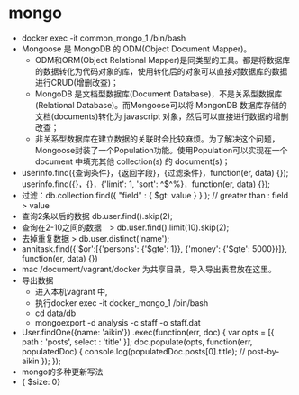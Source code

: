 mongo
======

* docker exec -it common_mongo_1 /bin/bash
* Mongoose 是 MongoDB 的 ODM(Object Document Mapper)。
    * ODM和ORM(Object Relational Mapper)是同类型的工具。都是将数据库的数据转化为代码对象的库，使用转化后的对象可以直接对数据库的数据进行CRUD(增删改查)；
    *  MongoDB 是文档型数据库(Document Database)，不是关系型数据库(Relational Database)。而Mongoose可以将 MongonDB 数据库存储的文档(documents)转化为 javascript 对象，然后可以直接进行数据的增删改查；
    * 非关系型数据库在建立数据的关联时会比较麻烦。为了解决这个问题，Mongoose封装了一个Population功能。使用Population可以实现在一个 document 中填充其他 collection(s) 的 document(s)；
* userinfo.find({查询条件}，{返回字段}，{过滤条件}，function(er, data) {});  <br>
	userinfo.find({}，{}，{'limit': 1, 'sort': $%^$^$^%}，function(er, data) {}); 
* 过滤：db.collection.find({ "field" : { $gt: value } } ); // greater than : field > value
* 查询2条以后的数据 db.user.find().skip(2);
* 查询在2-10之间的数据　> db.user.find().limit(10).skip(2);
* 去掉重复数据 > db.user.distinct('name');
* annitask.find({'$or':[{'persons': {'$gte': 1}}, {'money': {'$gte': 5000}}]}, function(er, data) {})
* mac /document/vagrant/docker 为共享目录，导入导出表君放在这里。
* 导出数据
    * 进入本机vagrant 中,
    * 执行docker exec -it docker_mongo_1 /bin/bash
    * cd data/db
    * mongoexport -d analysis -c staff -o staff.dat
* User.findOne({name: 'aikin'})
    .exec(function(err, doc) {
        var opts = [{
            path   : 'posts',
            select : 'title'
        }];
        doc.populate(opts, function(err, populatedDoc) {
            console.log(populatedDoc.posts[0].title);  // post-by-aikin
        });
    });
* mongo的多种更新写法
* { $size: 0}

